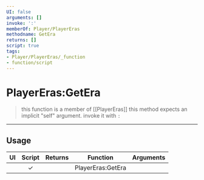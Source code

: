 ```yaml
---
UI: false
arguments: []
invoke: ':'
memberOf: Player/PlayerEras
methodname: GetEra
returns: []
script: true
tags:
- Player/PlayerEras/_function
- function/script
---
```

# PlayerEras:GetEra
> this function is a member of [[PlayerEras]]
> this method expects an implicit "self" argument. invoke it with `:`
-----
## Usage
|  UI | Script | Returns | Function | Arguments |
|:---:|:------:|-------:|:--------:|:---------|
| |✓||PlayerEras:GetEra||
